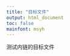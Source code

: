 ```yaml
---
title: "目标文件"
output: html_document
toc: false
mainfont: msyh
---
```

<meta http-equiv='Content-Type' content='text/html; charset=utf-8' />
测试内链的目标文件
